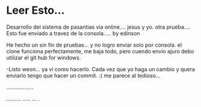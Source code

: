 # Leer Esto...
Desarrollo del sistema de pasantias via online.... jesus y yo. otra prueba....
Esto fue enviado a travez de la consola..... by edinson

He hecho un sin fin de pruebas... y no logro enviar solo por consola. el clone funciona perfectamente, me baja todo, pero cuendo envio ajuro debo utilizar el git hub for windows.

-Listo weon... ya vi como hacerlo. Cada vez que yo haga un cambio y quera enviarlo tengo que hacer un commit. :(
me parece al tedioso...

..................

..........
.....
...
.
